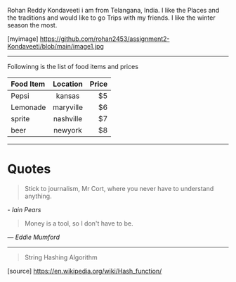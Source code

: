 Rohan Reddy Kondaveeti
i am from Telangana, India. I like the Places and the traditions and would like to go Trips with my friends. I like the winter season the most.

[myimage] https://github.com/rohan2453/assignment2-Kondaveeti/blob/main/image1.jpg


---------------------------------------------------------------------------------------------
Followinng is the list of food items and prices


| Food Item      | Location | Price    |
| :---        |    :----:   |          ---: |
| Pepsi    | kansas      |  $5   |
| Lemonade | maryville   |   $6    |
| sprite   | nashville   |   $7    |
| beer     | newyork     |   $8    |

-----------------------------------------------------------------------------------------

# Quotes

>Stick to journalism, Mr Cort, where you never have to understand anything.

  *- Iain Pears*

>Money is a tool, so I don't have to be.

  *― Eddie Mumford*

  ---------------------------------------------------------------------------------

  > String Hashing Algorithm
 
  [source] <https://en.wikipedia.org/wiki/Hash_function/>